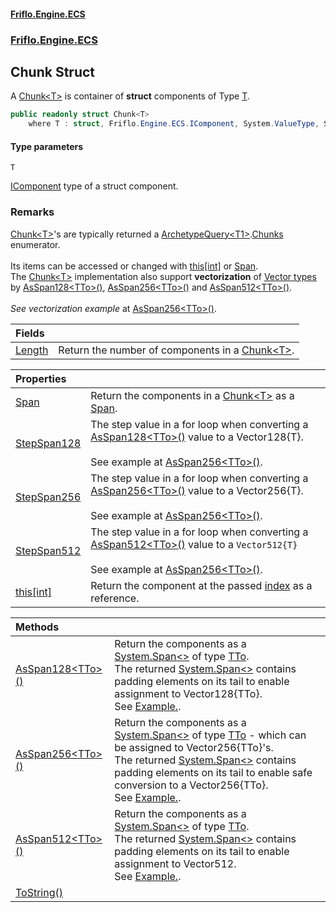 #### [Friflo.Engine.ECS](index.md#'index')
### [Friflo.Engine.ECS](Friflo.Engine.ECS.md#'Friflo.Engine.ECS')

## Chunk<T> Struct

A [Chunk&lt;T&gt;](Chunk_T_.md#'Friflo.Engine.ECS.Chunk<T>') is container of <b>struct</b> components of Type [T](Chunk_T_.md#Friflo.Engine.ECS.Chunk_T_.T#'Friflo.Engine.ECS.Chunk<T>.T').

```csharp
public readonly struct Chunk<T>
    where T : struct, Friflo.Engine.ECS.IComponent, System.ValueType, System.ValueType
```
#### Type parameters

<a name='Friflo.Engine.ECS.Chunk_T_.T'></a>

`T`

[IComponent](IComponent.md#'Friflo.Engine.ECS.IComponent') type of a struct component.

### Remarks
[Chunk&lt;T&gt;](Chunk_T_.md#'Friflo.Engine.ECS.Chunk<T>')'s are typically returned a [ArchetypeQuery&lt;T1&gt;](ArchetypeQuery_T1_.md#'Friflo.Engine.ECS.ArchetypeQuery<T1>').[Chunks](ArchetypeQuery_T1_.Chunks.md#'Friflo.Engine.ECS.ArchetypeQuery<T1>.Chunks') enumerator.<br/><br/>
            Its items can be accessed or changed with [this[int]](Chunk_T_.this[int].md#'Friflo.Engine.ECS.Chunk<T>.this[int]') or [Span](Chunk_T_.Span.md#'Friflo.Engine.ECS.Chunk<T>.Span').<br/>
            The [Chunk&lt;T&gt;](Chunk_T_.md#'Friflo.Engine.ECS.Chunk<T>') implementation also support <b>vectorization</b>
            of <a href="https://github.com/dotnet/runtime/blob/main/docs/coding-guidelines/vectorization-guidelines.md">Vector types</a><br/>
            by [AsSpan128&lt;TTo&gt;()](Chunk_T_.AsSpan128_TTo_().md#'Friflo.Engine.ECS.Chunk<T>.AsSpan128<TTo>()'), [AsSpan256&lt;TTo&gt;()](Chunk_T_.AsSpan256_TTo_().md#'Friflo.Engine.ECS.Chunk<T>.AsSpan256<TTo>()') and [AsSpan512&lt;TTo&gt;()](Chunk_T_.AsSpan512_TTo_().md#'Friflo.Engine.ECS.Chunk<T>.AsSpan512<TTo>()').
            <br/><br/><i>See vectorization example</i> at [AsSpan256&lt;TTo&gt;()](Chunk_T_.AsSpan256_TTo_().md#'Friflo.Engine.ECS.Chunk<T>.AsSpan256<TTo>()').

| Fields | |
| :--- | :--- |
| [Length](Chunk_T_.Length.md#'Friflo.Engine.ECS.Chunk<T>.Length') | Return the number of components in a [Chunk&lt;T&gt;](Chunk_T_.md#'Friflo.Engine.ECS.Chunk<T>'). |

| Properties | |
| :--- | :--- |
| [Span](Chunk_T_.Span.md#'Friflo.Engine.ECS.Chunk<T>.Span') | Return the components in a [Chunk&lt;T&gt;](Chunk_T_.md#'Friflo.Engine.ECS.Chunk<T>') as a [Span](Chunk_T_.Span.md#'Friflo.Engine.ECS.Chunk<T>.Span'). |
| [StepSpan128](Chunk_T_.StepSpan128.md#'Friflo.Engine.ECS.Chunk<T>.StepSpan128') | The step value in a for loop when converting a [AsSpan128&lt;TTo&gt;()](Chunk_T_.AsSpan128_TTo_().md#'Friflo.Engine.ECS.Chunk<T>.AsSpan128<TTo>()') value to a Vector128{T}. <br/><br/> See example at [AsSpan256&lt;TTo&gt;()](Chunk_T_.AsSpan256_TTo_().md#'Friflo.Engine.ECS.Chunk<T>.AsSpan256<TTo>()'). |
| [StepSpan256](Chunk_T_.StepSpan256.md#'Friflo.Engine.ECS.Chunk<T>.StepSpan256') | The step value in a for loop when converting a [AsSpan256&lt;TTo&gt;()](Chunk_T_.AsSpan256_TTo_().md#'Friflo.Engine.ECS.Chunk<T>.AsSpan256<TTo>()') value to a Vector256{T}. <br/><br/> See example at [AsSpan256&lt;TTo&gt;()](Chunk_T_.AsSpan256_TTo_().md#'Friflo.Engine.ECS.Chunk<T>.AsSpan256<TTo>()'). |
| [StepSpan512](Chunk_T_.StepSpan512.md#'Friflo.Engine.ECS.Chunk<T>.StepSpan512') | The step value in a for loop when converting a [AsSpan512&lt;TTo&gt;()](Chunk_T_.AsSpan512_TTo_().md#'Friflo.Engine.ECS.Chunk<T>.AsSpan512<TTo>()') value to a `Vector512{T}`<br/><br/> See example at [AsSpan256&lt;TTo&gt;()](Chunk_T_.AsSpan256_TTo_().md#'Friflo.Engine.ECS.Chunk<T>.AsSpan256<TTo>()'). |
| [this[int]](Chunk_T_.this[int].md#'Friflo.Engine.ECS.Chunk<T>.this[int]') | Return the component at the passed [index](Chunk_T_.this[int].md#Friflo.Engine.ECS.Chunk_T_.this[int].index#'Friflo.Engine.ECS.Chunk<T>.this[int].index') as a reference. |

| Methods | |
| :--- | :--- |
| [AsSpan128&lt;TTo&gt;()](Chunk_T_.AsSpan128_TTo_().md#'Friflo.Engine.ECS.Chunk<T>.AsSpan128<TTo>()') | Return the components as a [System.Span&lt;&gt;](https://docs.microsoft.com/en-us/dotnet/api/System.Span-1#'System.Span`1') of type [TTo](Chunk_T_.AsSpan128_TTo_().md#Friflo.Engine.ECS.Chunk_T_.AsSpan128_TTo_().TTo#'Friflo.Engine.ECS.Chunk<T>.AsSpan128<TTo>().TTo').<br/> The returned [System.Span&lt;&gt;](https://docs.microsoft.com/en-us/dotnet/api/System.Span-1#'System.Span`1') contains padding elements on its tail to enable assignment to Vector128{TTo}.<br/> See <a href="https://github.com/friflo/Friflo.Json.Fliox/blob/main/Engine/README.md#query-vectorization---simd">Example.</a>. |
| [AsSpan256&lt;TTo&gt;()](Chunk_T_.AsSpan256_TTo_().md#'Friflo.Engine.ECS.Chunk<T>.AsSpan256<TTo>()') | Return the components as a [System.Span&lt;&gt;](https://docs.microsoft.com/en-us/dotnet/api/System.Span-1#'System.Span`1') of type [TTo](Chunk_T_.AsSpan256_TTo_().md#Friflo.Engine.ECS.Chunk_T_.AsSpan256_TTo_().TTo#'Friflo.Engine.ECS.Chunk<T>.AsSpan256<TTo>().TTo') - which can be assigned to Vector256{TTo}'s.<br/> The returned [System.Span&lt;&gt;](https://docs.microsoft.com/en-us/dotnet/api/System.Span-1#'System.Span`1') contains padding elements on its tail to enable safe conversion to a Vector256{TTo}.<br/> See <a href="https://github.com/friflo/Friflo.Json.Fliox/blob/main/Engine/README.md#query-vectorization---simd">Example.</a>. |
| [AsSpan512&lt;TTo&gt;()](Chunk_T_.AsSpan512_TTo_().md#'Friflo.Engine.ECS.Chunk<T>.AsSpan512<TTo>()') | Return the components as a [System.Span&lt;&gt;](https://docs.microsoft.com/en-us/dotnet/api/System.Span-1#'System.Span`1') of type [TTo](Chunk_T_.AsSpan512_TTo_().md#Friflo.Engine.ECS.Chunk_T_.AsSpan512_TTo_().TTo#'Friflo.Engine.ECS.Chunk<T>.AsSpan512<TTo>().TTo').<br/> The returned [System.Span&lt;&gt;](https://docs.microsoft.com/en-us/dotnet/api/System.Span-1#'System.Span`1') contains padding elements on its tail to enable assignment to Vector512.<br/>  See <a href="https://github.com/friflo/Friflo.Json.Fliox/blob/main/Engine/README.md#query-vectorization---simd">Example.</a>. |
| [ToString()](Chunk_T_.ToString().md#'Friflo.Engine.ECS.Chunk<T>.ToString()') | |
